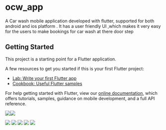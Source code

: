 # ocw_app

A Car wash mobile application developed with flutter, supported for both android and ios platform . It has a user friendly UI ,which makes it very easy for the users to make bookings for car wash at there door step 

## Getting Started

This project is a starting point for a Flutter application.

A few resources to get you started if this is your first Flutter project:

- [Lab: Write your first Flutter app](https://flutter.dev/docs/get-started/codelab)
- [Cookbook: Useful Flutter samples](https://flutter.dev/docs/cookbook)

For help getting started with Flutter, view our
[online documentation](https://flutter.dev/docs), which offers tutorials,
samples, guidance on mobile development, and a full API reference.

![](209e701a-d285-4fc6-bdbc-3bb0f2690537.jpg)![](5c986d32-8136-4f94-8554-eff9d4cc3ab4.jpg)

![](67e74939-c8dc-4fae-9b45-ac1c1195cffd.jpg)
![](96d8a40d-3684-42e9-a964-8454c805efd2.jpg)
![](a1ca0290-4c1c-4b08-b08d-61c7eb08761c.jpg)
![](b2baa15e-7ba4-45ef-827a-1477d3180d5b.jpg)
![](e32e24ce-a7aa-4862-b943-be4e6ea2ec01.jpg)
